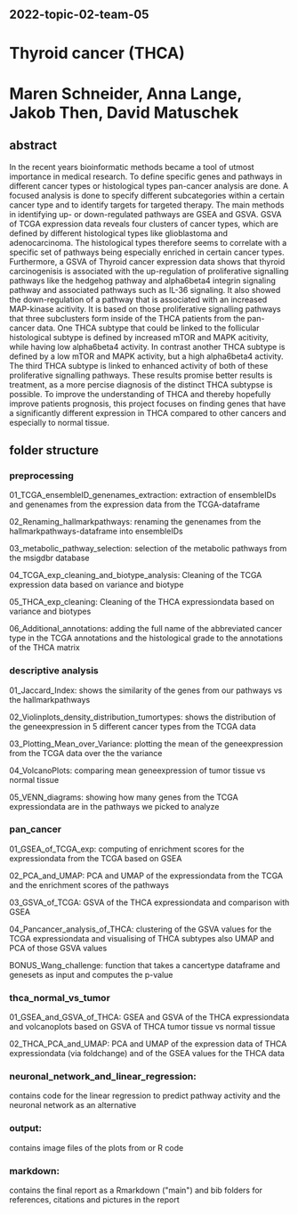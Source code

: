 ## 2022-topic-02-team-05

# Thyroid cancer (THCA)

# Maren Schneider, Anna Lange, Jakob Then, David Matuschek


## abstract
In the recent years bioinformatic methods became a tool of utmost importance in medical research. To define specific genes and pathways in different cancer types or histological types pan-cancer analysis are done. A focused analysis is done to specify different subcategories within a certain cancer type and to identify targets for targeted therapy. The main methods in identifying up- or down-regulated pathways are GSEA and GSVA. GSVA of TCGA expression data reveals four clusters of cancer types, which are defined by different histological types like glioblastoma and adenocarcinoma. The histological types therefore seems to correlate with a specific set of pathways being especially enriched in certain cancer types. Furthermore, a GSVA of Thyroid cancer expression data shows that thyroid carcinogenisis is associated with the up-regulation of proliferative signalling pathways like the hedgehog pathway and alpha6beta4 integrin signaling pathway and associated pathways such as IL-36 signaling. It also showed the down-regulation of a pathway that is associated with an increased MAP-kinase acitivity. It is based on those proliferative signalling pathways that three subclusters form inside of the THCA patients from the pan-cancer data. One THCA subtype that could be linked to the follicular histological subtype is defined by increased mTOR and MAPK acitivity, while having low alpha6beta4 activity. In contrast another THCA subtype is defined by a low mTOR and MAPK activity, but a high alpha6beta4 activity. The third THCA subtype is linked to enhanced activity of both of these proliferative signalling pathways. These results promise better results is treatment, as a more percise diagnosis of the distinct THCA subtypse is possible.
To improve the understanding of THCA and thereby hopefully improve patients prognosis, this project focuses on finding genes that have a significantly different expression in THCA compared to other cancers and especially to normal tissue.

## folder structure
### preprocessing

01_TCGA_ensembleID_genenames_extraction: extraction of ensembleIDs and
genenames from the expression data from the TCGA-dataframe

02_Renaming_hallmarkpathways: renaming the genenames from the
hallmarkpathways-dataframe into ensembleIDs

03_metabolic_pathway_selection: selection of the metabolic pathways from
the msigdbr database

04_TCGA_exp_cleaning_and_biotype_analysis: Cleaning of the TCGA
expression data based on variance and biotype

05_THCA_exp_cleaning: Cleaning of the THCA expressiondata based on
variance and biotypes

06_Additional_annotations: adding the full name of the abbreviated
cancer type in the TCGA annotations and the histological grade to the
annotations of the THCA matrix

### descriptive analysis

01_Jaccard_Index: shows the similarity of the genes from our pathways vs the hallmarkpathways

02_Violinplots_density_distribution_tumortypes: shows the distribution of the geneexpression in 5 different cancer types from the TCGA data

03_Plotting_Mean_over_Variance: plotting the mean of the geneexpression from the TCGA data over the the variance

04_VolcanoPlots: comparing mean geneexpression of tumor tissue vs normal tissue

05_VENN_diagrams: showing how many genes from the TCGA expressiondata are in the pathways we picked to analyze

### pan_cancer

01_GSEA_of_TCGA_exp: computing of enrichment scores for the expressiondata from the TCGA based on GSEA

02_PCA_and_UMAP: PCA and UMAP of the expressiondata from the TCGA and the enrichment scores of the pathways

03_GSVA_of_TCGA: GSVA of the THCA expressiondata and comparison with GSEA

04_Pancancer_analysis_of_THCA: clustering of the GSVA values for the TCGA expressiondata and visualising of THCA subtypes also UMAP and PCA of those GSVA values

BONUS_Wang_challenge: function that takes a cancertype dataframe and genesets as input and computes the p-value

### thca_normal_vs_tumor

01_GSEA_and_GSVA_of_THCA: GSEA and GSVA of the THCA expressiondata and volcanoplots based on GSVA of THCA tumor tissue vs normal tissue

02_THCA_PCA_and_UMAP: PCA and UMAP of the expression data of THCA expressiondata (via foldchange) and of the GSEA values for the THCA data

### neuronal_network_and_linear_regression: 
contains code for the linear regression to predict pathway activity and the neuronal network as an alternative

### output: 
contains image files of the plots from or R code

### markdown: 
contains the final report as a Rmarkdown ("main") and bib folders for references, citations and pictures in the report 
